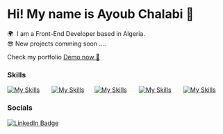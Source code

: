 Hi! My name is Ayoub Chalabi 🦁
========================================================================================================================================

🌍  I am a Front-End Developer based in Algeria.
<br/>
😎  New projects comming soon ....
<br />
<p>Check my portfolio  <a href="https://iayvob.vercel.app/">Demo now 🔴</a></p>

### Skills

[![My Skills](https://skillicons.dev/icons?i=html,css)](https://skillicons.dev) &nbsp;&nbsp;&nbsp;&nbsp;&nbsp; [![My Skills](https://skillicons.dev/icons?i=js,ts)](https://skillicons.dev) &nbsp;&nbsp;&nbsp;&nbsp;&nbsp;[![My Skills](https://skillicons.dev/icons?i=react,next)](https://skillicons.dev) &nbsp;&nbsp;&nbsp;&nbsp;&nbsp; [![My Skills](https://skillicons.dev/icons?i=tailwind,bootstrap)](https://skillicons.dev) &nbsp;&nbsp;&nbsp;&nbsp;&nbsp; [![My Skills](https://skillicons.dev/icons?i=figma,wordpress)](https://skillicons.dev) &nbsp;&nbsp;&nbsp;&nbsp;&nbsp;
<br/>

### Socials

<div id="badges">
  <a href="www.linkedin.com/in/iayvob">
    <img src="https://img.shields.io/badge/LinkedIn-blue?style=for-the-badge&logo=linkedin&logoColor=white" alt="LinkedIn Badge"/>
  </a>
</div>
